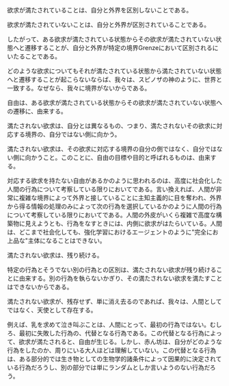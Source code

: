 欲求が満たされていることは、自分と外界を区別しないことである。

欲求が満たされていないことは、自分と外界が区別されていることである。

したがって、ある欲求が満たされている状態からその欲求が満たされていない状態へと遷移することが、自分と外界が特定の境界Grenzeにおいて区別されるにいたることである。

どのような欲求についてもそれが満たされている状態から満たされていない状態へと遷移することが起こらないならば、我々は、スピノザの神のように、世界と一致する。なぜなら、我々に境界がないからである。

自由は、ある欲求が満たされている状態からその欲求が満たされていない状態への遷移に、由来する。

満たされない欲求は、自分とは異なるもの、つまり、満たされないその欲求に対応する境界の、自分ではない側に向かう。

満たされない欲求は、その欲求に対応する境界の自分の側ではなく、自分ではない側に向かうこと。このことに、自由の目標や目的と呼ばれるものは、由来する。

対応する欲求を持たない自由があるかのように思われるのは、高度に社会化した人間の行為について考察している限りにおいてである。言い換えれば、人間が非常に複雑な境界によって外界と接していることに主知主義的に目を奪われ、外界から得る情報の処理のみによって次の行為を選択しているかのように人間の行為について考察している限りにおいてである。人間の外皮がいくら複雑で高度な構築物に見えようとも、行為をなすときには、内側に欲求がはたらいている。人間は、どこまで社会化しても、強化学習におけるエージェントのように"完全にお上品な"主体になることはできない。

満たされない欲求は、残り続ける。

特定の行為とそうでない別の行為との区別は、満たされない欲求が残り続けることに由来する。別の行為を執らないかぎり、その満たされない欲求を満たすことはできないからである。

満たされない欲求が、残存せず、単に消え去るのであれば、我々は、人間としてではなく、天使として存在する。

例えば、乳を求めて泣き叫ぶことは、人間にとって、最初の行為ではない。むしろ、最初に失敗した行為の、代替となる行為である。この代替となる行為によって、欲求が満たされると、自由が生じる。しかし、赤ん坊は、自分がどのような行為をしたのか、周りにいる大人ほどは理解していない。この代替となる行為は、ある部分的では生き物としての生物学的諸条件によって因果的に決定されている行為だろうし、別の部分では単にランダムとしか言いようのない行為だろう。
